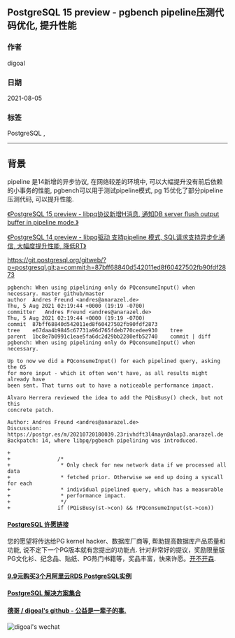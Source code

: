 ## PostgreSQL 15 preview - pgbench pipeline压测代码优化, 提升性能   
      
### 作者      
digoal      
      
### 日期      
2021-08-05       
      
### 标签      
PostgreSQL ,       
      
----      
      
## 背景      
pipeline 是14新增的异步协议, 在网络较差的环境中, 可以大幅提升没有前后依赖的小事务的性能, pgbench可以用于测试pipeline模式, pg 15优化了部分pipeline压测代码, 可以提升性能.  
  
[《PostgreSQL 15 preview - libpq协议新增H消息, 通知DB server flush output buffer in pipeline mode.》](../202106/20210630_03.md)    
  
[《PostgreSQL 14 preview - libpq驱动 支持pipeline 模式, SQL请求支持异步化通信, 大幅度提升性能, 降低RT》](../202103/20210316_03.md)    
  
https://git.postgresql.org/gitweb/?p=postgresql.git;a=commit;h=87bff68840d542011ed8f60427502fb90fdf2873    
    
```    
pgbench: When using pipelining only do PQconsumeInput() when necessary. master github/master  
author	Andres Freund <andres@anarazel.de>	  
Thu, 5 Aug 2021 02:19:44 +0000 (19:19 -0700)  
committer	Andres Freund <andres@anarazel.de>	  
Thu, 5 Aug 2021 02:19:44 +0000 (19:19 -0700)  
commit	87bff68840d542011ed8f60427502fb90fdf2873  
tree	e67daa4b9845c67731a96d765fdeb770cedee930	tree  
parent	1bc8e7b0991c1eae5fa6dc2d29bb2280efb52740	commit | diff  
pgbench: When using pipelining only do PQconsumeInput() when necessary.  
  
Up to now we did a PQconsumeInput() for each pipelined query, asking the OS  
for more input - which it often won't have, as all results might already have  
been sent. That turns out to have a noticeable performance impact.  
  
Alvaro Herrera reviewed the idea to add the PQisBusy() check, but not this  
concrete patch.  
  
Author: Andres Freund <andres@anarazel.de>  
Discussion: https://postgr.es/m/20210720180039.23rivhdft3l4mayn@alap3.anarazel.de  
Backpatch: 14, where libpq/pgbench pipelining was introduced.  
```    
  
```  
+  
+               /*  
+                * Only check for new network data if we processed all data  
+                * fetched prior. Otherwise we end up doing a syscall for each  
+                * individual pipelined query, which has a measurable  
+                * performance impact.  
+                */  
+               if (PQisBusy(st->con) && !PQconsumeInput(st->con))  
```  
  
    
      
  
#### [PostgreSQL 许愿链接](https://github.com/digoal/blog/issues/76 "269ac3d1c492e938c0191101c7238216")
您的愿望将传达给PG kernel hacker、数据库厂商等, 帮助提高数据库产品质量和功能, 说不定下一个PG版本就有您提出的功能点. 针对非常好的提议，奖励限量版PG文化衫、纪念品、贴纸、PG热门书籍等，奖品丰富，快来许愿。[开不开森](https://github.com/digoal/blog/issues/76 "269ac3d1c492e938c0191101c7238216").  
  
  
#### [9.9元购买3个月阿里云RDS PostgreSQL实例](https://www.aliyun.com/database/postgresqlactivity "57258f76c37864c6e6d23383d05714ea")
  
  
#### [PostgreSQL 解决方案集合](https://yq.aliyun.com/topic/118 "40cff096e9ed7122c512b35d8561d9c8")
  
  
#### [德哥 / digoal's github - 公益是一辈子的事.](https://github.com/digoal/blog/blob/master/README.md "22709685feb7cab07d30f30387f0a9ae")
  
  
![digoal's wechat](../pic/digoal_weixin.jpg "f7ad92eeba24523fd47a6e1a0e691b59")
  
